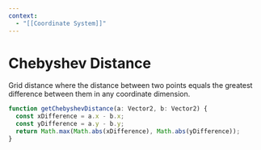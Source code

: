```yaml
---
context:
  - "[[Coordinate System]]"
---
```


# Chebyshev Distance

Grid distance where the distance between two points equals the greatest difference between them in any coordinate dimension.

```typescript
function getChebyshevDistance(a: Vector2, b: Vector2) {
  const xDifference = a.x - b.x;
  const yDifference = a.y - b.y;
  return Math.max(Math.abs(xDifference), Math.abs(yDifference));
}
```
